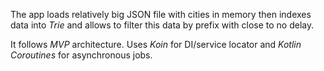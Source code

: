 The app loads relatively big JSON file with cities in memory then indexes data into *Trie* and allows to filter this data by prefix with close to no delay.

It follows *MVP* architecture. Uses *Koin* for DI/service locator and *Kotlin Coroutines* for asynchronous jobs.
